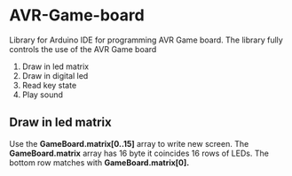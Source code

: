 # AVR-Game-board
Library for Arduino IDE for programming AVR Game board.
The library fully controls the use of the AVR Game board
1. Draw in led matrix
2. Draw in digital led
3. Read key state
4. Play sound

<h2>Draw in led matrix</h2>
Use the <b>GameBoard.matrix[0..15]</b> array to write new screen. The <b>GameBoard.matrix</b> array has 16 byte it coincides 16 rows of LEDs. The bottom row matches with <b>GameBoard.matrix[0].</b>
